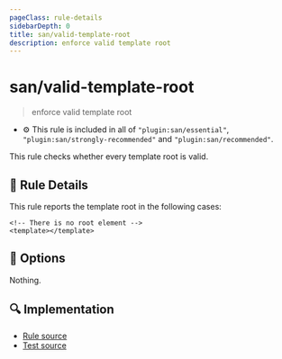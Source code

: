 ```yaml
---
pageClass: rule-details
sidebarDepth: 0
title: san/valid-template-root
description: enforce valid template root
---
```

# san/valid-template-root
> enforce valid template root

- :gear: This rule is included in all of `"plugin:san/essential"`, `"plugin:san/strongly-recommended"` and `"plugin:san/recommended"`.

This rule checks whether every template root is valid.

## :book: Rule Details

This rule reports the template root in the following cases:

<eslint-code-block :rules="{'san/valid-template-root': ['error']}">

```vue
<!-- There is no root element -->
<template></template>
```

</eslint-code-block>

## :wrench: Options

Nothing.

## :mag: Implementation

- [Rule source](https://github.com/ecomfe/eslint-plugin-san/blob/main/lib/rules/valid-template-root.js)
- [Test source](https://github.com/ecomfe/eslint-plugin-san/tree/main/__tests__/lib/rules/valid-template-root.test.js)
